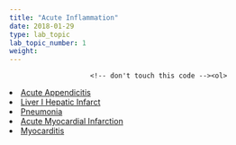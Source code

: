 ```yaml
---
title: "Acute Inflammation"
date: 2018-01-29
type: lab_topic
lab_topic_number: 1
weight: 
---
```

<div class="entrybody">
						
						<!-- don't touch this code --><ol>
<li><a href="http://pathologylab.ccnmtl.columbia.edu/lab01/acute_appendicitis.html">Acute Appendicitis</a></li><li><a href="http://pathologylab.ccnmtl.columbia.edu/lab01/liver_i_hepatic_infarct.html">Liver I Hepatic Infarct</a></li><li><a href="http://pathologylab.ccnmtl.columbia.edu/lab01/pneumonia.html">Pneumonia</a></li><li><a href="http://pathologylab.ccnmtl.columbia.edu/lab01/acute_myocardial_infarction_1.html">Acute Myocardial Infarction</a></li><li><a href="http://pathologylab.ccnmtl.columbia.edu/lab01/myocarditis_1.html">Myocarditis</a></li>
</ol><!-- don't touch this code -->
						</div>